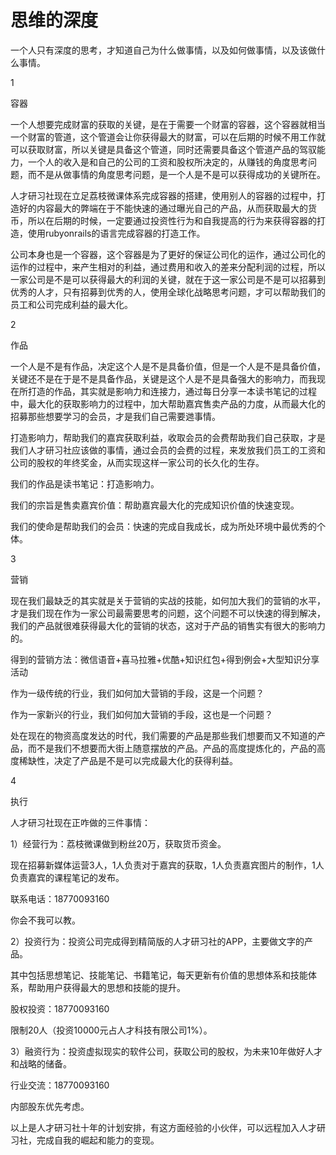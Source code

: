 # 思维的深度

一个人只有深度的思考，才知道自己为什么做事情，以及如何做事情，以及该做什么事情。

1

容器

一个人想要完成财富的获取的关键，是在于需要一个财富的容器，这个容器就相当一个财富的管道，这个管道会让你获得最大的财富，可以在后期的时候不用工作就可以获取财富，所以关键是具备这个管道，同时还需要具备这个管道产品的驾驭能力，一个人的收入是和自己的公司的工资和股权所决定的，从赚钱的角度思考问题，而不是从做事情的角度思考问题，是一个人是不是可以获得成功的关键所在。

人才研习社现在立足荔枝微课体系完成容器的搭建，使用别人的容器的过程中，打造好的内容最大的弊端在于不能快速的通过曝光自己的产品，从而获取最大的货币，所以在后期的时候，一定要通过投资性行为和自我提高的行为来获得容器的打造，使用rubyonrails的语言完成容器的打造工作。

公司本身也是一个容器，这个容器是为了更好的保证公司化的运作，通过公司化的运作的过程中，来产生相对的利益，通过费用和收入的差来分配利润的过程，所以一家公司是不是可以获得最大的利润的关键，就在于这一家公司是不是可以招募到优秀的人才，只有招募到优秀的人，使用全球化战略思考问题，才可以帮助我们的员工和公司完成利益的最大化。

2

作品

一个人是不是有作品，决定这个人是不是具备价值，但是一个人是不是具备价值，关键还不是在于是不是具备作品，关键是这个人是不是具备强大的影响力，而我现在所打造的作品，其实就是影响力和连接力，通过每日分享一本读书笔记的过程中，最大化的获取影响力的过程中，加大帮助嘉宾售卖产品的力度，从而最大化的招募那些想要学习的会员，才是我们自己需要逇事情。

打造影响力，帮助我们的嘉宾获取利益，收取会员的会费帮助我们自己获取，才是我们人才研习社应该做的事情，通过会员的会费的过程，来发放我们员工的工资和公司的股权的年终奖金，从而实现这样一家公司的长久化的生存。

我们的作品是读书笔记：打造影响力。

我们的宗旨是售卖嘉宾价值：帮助嘉宾最大化的完成知识价值的快速变现。

我们的使命是帮助我们的会员：快速的完成自我成长，成为所处环境中最优秀的个体。

3

营销

现在我们最缺乏的其实就是关于营销的实战的技能，如何加大我们的营销的水平，才是我们现在作为一家公司最需要思考的问题，这个问题不可以快速的得到解决，我们的产品就很难获得最大化的营销的状态，这对于产品的销售实有很大的影响力的。

得到的营销方法：微信语音+喜马拉雅+优酷+知识红包+得到例会+大型知识分享活动

作为一级传统的行业，我们如何加大营销的手段，这是一个问题？

作为一家新兴的行业，我们如何加大营销的手段，这也是一个问题？

处在现在的物资高度发达的时代，我们需要的产品是那些我们想要而又不知道的产品，而不是我们不想要而大街上随意摆放的产品。产品的高度提炼化的，产品的高度稀缺性，决定了产品是不是可以完成最大化的获得利益。

4

执行

人才研习社现在正咋做的三件事情：

1）经营行为：荔枝微课做到粉丝20万，获取货币资金。

现在招募新媒体运营3人，1人负责对于嘉宾的获取，1人负责嘉宾图片的制作，1人负责嘉宾的课程笔记的发布。

联系电话：18770093160

你会不我可以教。

2）投资行为：投资公司完成得到精简版的人才研习社的APP，主要做文字的产品。

其中包括思想笔记、技能笔记、书籍笔记，每天更新有价值的思想体系和技能体系，帮助用户获得最大的思想和技能的提升。

股权投资：18770093160

限制20人（投资10000元占人才科技有限公司1%）。

3）融资行为：投资虚拟现实的软件公司，获取公司的股权，为未来10年做好人才和战略的储备。

行业交流：18770093160

内部股东优先考虑。

以上是人才研习社十年的计划安排，有这方面经验的小伙伴，可以远程加入人才研习社，完成自我的崛起和能力的变现。
